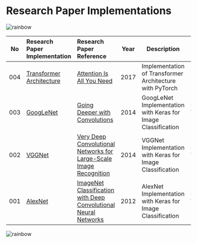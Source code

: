 # Research Paper Implementations

![rainbow](https://github.com/ancilcleetus/My-Learning-Journey/assets/25684256/839c3524-2a1d-4779-85a0-83c562e1e5e5)

| No | Research Paper Implementation | Research Paper Reference | Year | Description | AI Domain | Done | Comments |
| -- | :---------------------------- | :----------------------- | ---- | ----------- | --------- | ---- | :------- |
| 004 | [Transformer Architecture](https://nbviewer.org/github/ancilcleetus/Research-Paper-Implementations/blob/main/NLP/01_Transformer_Architecture.ipynb) | [Attention Is All You Need](https://arxiv.org/pdf/1706.03762) | 2017 | Implementation of Transformer Architecture with PyTorch | Natural Language Processing (NLP) | ⬜ | In Progress |
| 003 | [GoogLeNet](https://nbviewer.org/github/ancilcleetus/Research-Paper-Implementations/blob/main/Computer-Vision/03_GoogLeNet.ipynb) | [Going Deeper with Convolutions](https://arxiv.org/pdf/1409.4842) | 2014 | GoogLeNet Implementation with Keras for Image Classification | Computer Vision (CV) | ⬜ | In Progress |
| 002 | [VGGNet](https://nbviewer.org/github/ancilcleetus/Research-Paper-Implementations/blob/main/Computer-Vision/02_VGGNet.ipynb) | [Very Deep Convolutional Networks for Large-Scale Image Recognition](https://arxiv.org/pdf/1409.1556) | 2014 | VGGNet Implementation with Keras for Image Classification | Computer Vision (CV) | ✅ | Completed |
| 001 | [AlexNet](https://nbviewer.org/github/ancilcleetus/Research-Paper-Implementations/blob/main/Computer-Vision/01_AlexNet.ipynb) | [ImageNet Classification with Deep Convolutional Neural Networks](https://proceedings.neurips.cc/paper_files/paper/2012/file/c399862d3b9d6b76c8436e924a68c45b-Paper.pdf) | 2012 | AlexNet Implementation with Keras for Image Classification | Computer Vision (CV) | ✅ | Completed |

![rainbow](https://github.com/ancilcleetus/My-Learning-Journey/assets/25684256/839c3524-2a1d-4779-85a0-83c562e1e5e5)
